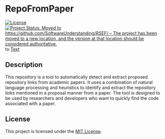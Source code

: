 # RepoFromPaper

[![License](https://img.shields.io/badge/license-MIT-blue.svg)](LICENSE)
[![Project Status: Moved to https://github.com/SoftwareUnderstanding/RSEF/ – The project has been moved to a new location, and the version at that location should be considered authoritative.](https://www.repostatus.org/badges/latest/moved.svg)](https://www.repostatus.org/#moved) to [Text](http://example.com)


## Description

This repository is a tool to automatically detect and extract proposed repository links from academic papers. It uses a combination of natural language processing and heuristics to identify and extract the repository links mentioned in a proposal manner from a paper. The tool is designed to be used by researchers and developers who want to quickly find the code associated with a paper.

## License

This project is licensed under the [MIT License](LICENSE).
